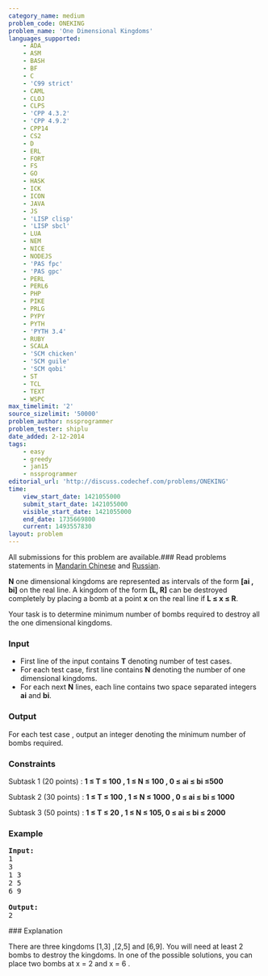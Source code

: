```yaml
---
category_name: medium
problem_code: ONEKING
problem_name: 'One Dimensional Kingdoms'
languages_supported:
    - ADA
    - ASM
    - BASH
    - BF
    - C
    - 'C99 strict'
    - CAML
    - CLOJ
    - CLPS
    - 'CPP 4.3.2'
    - 'CPP 4.9.2'
    - CPP14
    - CS2
    - D
    - ERL
    - FORT
    - FS
    - GO
    - HASK
    - ICK
    - ICON
    - JAVA
    - JS
    - 'LISP clisp'
    - 'LISP sbcl'
    - LUA
    - NEM
    - NICE
    - NODEJS
    - 'PAS fpc'
    - 'PAS gpc'
    - PERL
    - PERL6
    - PHP
    - PIKE
    - PRLG
    - PYPY
    - PYTH
    - 'PYTH 3.4'
    - RUBY
    - SCALA
    - 'SCM chicken'
    - 'SCM guile'
    - 'SCM qobi'
    - ST
    - TCL
    - TEXT
    - WSPC
max_timelimit: '2'
source_sizelimit: '50000'
problem_author: nssprogrammer
problem_tester: shiplu
date_added: 2-12-2014
tags:
    - easy
    - greedy
    - jan15
    - nssprogrammer
editorial_url: 'http://discuss.codechef.com/problems/ONEKING'
time:
    view_start_date: 1421055000
    submit_start_date: 1421055000
    visible_start_date: 1421055000
    end_date: 1735669800
    current: 1493557830
layout: problem
---
```

All submissions for this problem are available.###  Read problems statements in [Mandarin Chinese](http://www.codechef.com/download/translated/JAN15/mandarin/ONEKING.pdf) and [Russian](http://www.codechef.com/download/translated/JAN15/russian/ONEKING.pdf).

**N** one dimensional kingdoms are represented as intervals of the form **\[ai , bi\]** on the real line.
A kingdom of the form **\[L, R\]** can be destroyed completely by placing a bomb at a point **x** on the real line if **L
≤ x ≤ R**.

Your task is to determine minimum number of bombs required to destroy all the one dimensional kingdoms.

### Input

- First line of the input contains **T** denoting number of test cases.
- For each test case, first line contains **N** denoting the number of one dimensional kingdoms.
- For each next **N** lines, each line contains two space separated integers **ai** and **bi**.

### Output

For each test case , output an integer denoting the minimum number of bombs required.

### Constraints

Subtask 1 (20 points) : **1 ≤ T ≤ 100 , 1 ≤ N ≤ 100 , 0 ≤ ai ≤ bi ≤500**

Subtask 2 (30 points) : **1 ≤ T ≤ 100 , 1 ≤ N ≤ 1000 , 0 ≤ ai ≤ bi ≤ 1000**

Subtask 3 (50 points) : **1 ≤ T ≤ 20 , 1 ≤ N ≤ 105, 0 ≤ ai ≤ bi ≤ 2000**

### Example

<pre><b>Input:</b>
1
3
1 3
2 5
6 9

<b>Output:</b>
2
</pre>### Explanation

There are three kingdoms \[1,3\] ,\[2,5\] and \[6,9\]. You will need at least 2 bombs
to destroy the kingdoms. In one of the possible solutions, you can place two bombs at x = 2 and x = 6 .
